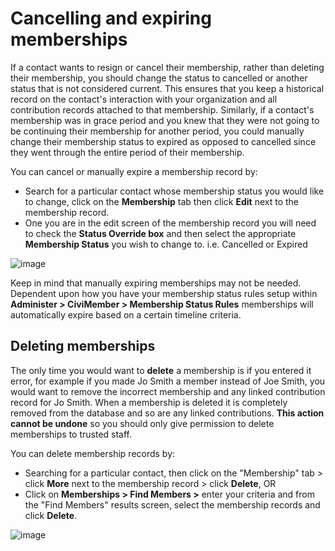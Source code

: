# Cancelling and expiring memberships

If a contact wants to resign or cancel their membership, rather than
deleting their membership, you should change the status to cancelled or
another status that is not considered current. This ensures that you
keep a historical record on the contact's interaction with your
organization and all contribution records attached to that membership.
Similarly, if a contact's membership was in grace period and you knew
that they were not going to be continuing their membership for another
period, you could manually change their membership status to expired as
opposed to cancelled since they went through the entire period of their
membership.

You can cancel or manually expire a membership record by:

-   Search for a particular contact whose membership status you would
    like to change, click on the **Membership** tab then click
    **Edit** next to the membership record.
-   One you are in the edit screen of the membership record you will
    need to check the **Status Override box** and then select the
    appropriate **Membership Status** you wish to change to. i.e.
    Cancelled or Expired

![image](/img/z_sprint14_Membership_Status_Override_8.png)

Keep in mind that manually expiring memberships may not be needed.
Dependent upon how you have your membership status rules setup within
**Administer > CiviMember > Membership Status Rules** memberships will
automatically expire based on a certain timeline criteria.

## Deleting memberships

The only time you would want to **delete** a membership is if you
entered it error, for example if you made Jo Smith a member instead of
Joe Smith, you would want to remove the incorrect membership and any
linked contribution record for Jo Smith. When a membership is deleted
it is completely removed from the database and so are any linked
contributions.  **This action cannot be undone** so you should only give
permission to delete memberships to trusted staff. 

You can delete membership records by:

-   Searching for a particular contact, then click on the "Membership"
    tab > click **More** next to the membership record > click
    **Delete**, OR
-   Click on **Memberships > Find Members >** enter your criteria and
    from the "Find Members" results screen, select the membership
    records and click **Delete**.

![image](/img/z_sprint14_Deleting_memberships.png)

